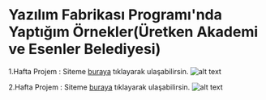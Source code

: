# Yazılım Fabrikası Programı'nda Yaptığım Örnekler(Üretken Akademi ve Esenler Belediyesi)
1.Hafta Projem :
Siteme [buraya](https://serhatzunluoglu-hesapmakinesi.netlify.app/) tıklayarak ulaşabilirsin.
![alt text](https://github.com/serhatzunluoglu/Yazilim-Fabrikasi-Hesap-Makinesi/blob/4f5905ddadc2a3765c03b9dd03df415782789262/Hesap-Makinesi.png)

2.Hafta Projem :
Siteme [buraya](https://serhat-zunluoglu-blog.netlify.app/) tıklayarak ulaşabilirsin.
![alt text](https://github.com/serhatzunluoglu/Yazilimci-Fabrikasi-2.Hatfa-Odev-Uretken-Akademi/blob/619008b7b161d4c3d9c89a42d46df11b057ac1b9/ss.png)
